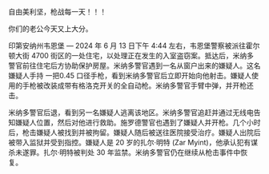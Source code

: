 自由美利坚，枪战每一天！！！

你们的老公今天又上大分。

印第安纳州韦恩堡 — 2024 年 6 月 13 日下午 4:44 左右，韦恩堡警察被派往霍尔顿大街 4700 街区的一处住宅，以处理正在发生的入室盗窃案。抵达后，米纳多警官前往住宅后方协助保护房屋。米纳多警官遇到一名从窗户出来的嫌疑人。这名嫌疑人手持 一把0.45 口径手枪，看到米纳多警官后立即开始向他射击。嫌疑人使用的手枪被改装成带有格洛克开关的全自动枪。米纳多警官手臂中弹，并开枪还击。

米纳多警官后退，看到另一名嫌疑人逃离该地区。米纳多警官追赶并通过无线电告知嫌疑人位置，然后对他进行救助。施罗德警官也遇到了嫌疑人并开枪。几个小时后，枪击嫌疑人被找到并被拘留。嫌疑人随后被送往医院接受治疗。嫌疑人出院后被带入监狱并受到指控。嫌疑人是 20 岁的扎尔·明特 (Zar Myint)，他承认犯有谋杀未遂罪。扎尔·明特被判处 30 年监禁。米纳多警官仍在继续从枪击事件中恢复。